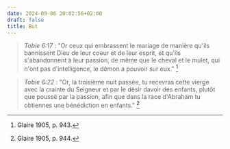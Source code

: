 ```yaml
---
date: 2024-09-06 20:02:56+02:00
draft: false
title: But
---
```





> *Tobie 6:17* : "Or ceux qui embrassent le mariage de manière qu'ils bannissent Dieu de leur coeur et de leur esprit, et qu'ils s'abandonnent à leur passion, de même que le cheval et le mulet, qui n'ont pas d'intelligence, le démon a pouvoir sur eux." [^1]

[^1]: Glaire 1905, p. 943.

> *Tobie 6:22* : "Or, la troisième nuit passée, tu recevras cette vierge avec la crainte du Seigneur et par le désir davoir des enfants, plutôt que poussé par la passion, afin que dans la race d'Abraham tu obtiennes une bénédiction en enfants." [^2]

[^2]: Glaire 1905, p. 944.

